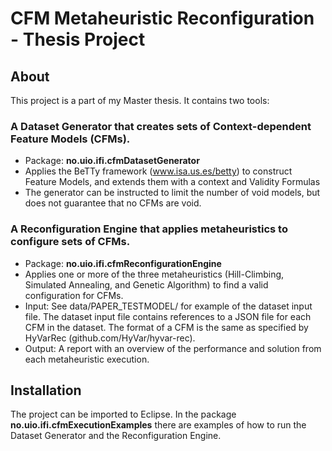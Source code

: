 # CFM Metaheuristic Reconfiguration - Thesis Project

## About

This project is a part of my Master thesis. It contains two tools: 
### A Dataset Generator that creates sets of Context-dependent Feature Models (CFMs).
- Package: **no.uio.ifi.cfmDatasetGenerator**
- Applies the BeTTy framework (www.isa.us.es/betty) to construct Feature Models, and extends them with a context and Validity Formulas
- The generator can be instructed to limit the number of void models, but does not guarantee that no CFMs are void.

### A Reconfiguration Engine that applies metaheuristics to configure sets of CFMs.
- Package: **no.uio.ifi.cfmReconfigurationEngine**
- Applies one or more of the three metaheuristics (Hill-Climbing, Simulated Annealing, and Genetic Algorithm) to find a valid configuration for CFMs.
- Input: See data/PAPER_TESTMODEL/ for example of the dataset input file. The dataset input file contains references to a JSON file for each CFM in the dataset. The format of a CFM is the same as specified by HyVarRec (github.com/HyVar/hyvar-rec).
- Output: A report with an overview of the performance and solution from each metaheuristic execution.  

## Installation

The project can be imported to Eclipse. In the package **no.uio.ifi.cfmExecutionExamples** there are examples of how to run the Dataset Generator and the Reconfiguration Engine. 
